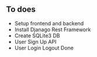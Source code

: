 ## To does
- Setup frontend and backend
- Install Djanago Rest Framework
- Create SQLite3 DB
- User Sign Up API 
- User Login Logout Done